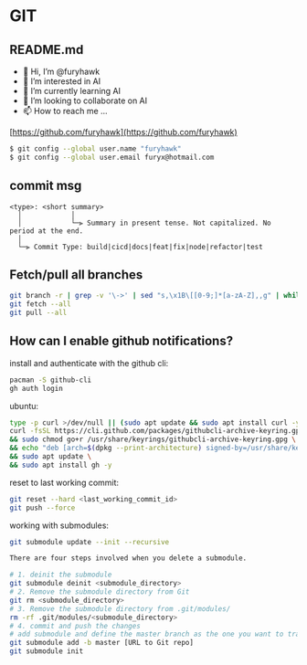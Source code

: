 # GIT

## README.md
- 👋 Hi, I’m @furyhawk
- 👀 I’m interested in AI
- 🌱 I’m currently learning AI
- 💞️ I’m looking to collaborate on AI
- 📫 How to reach me ...

[https://github.com/furyhawk](https://github.com/furyhawk)

```sh
$ git config --global user.name "furyhawk"
$ git config --global user.email furyx@hotmail.com
```

## commit msg
```
<type>: <short summary>
  │            │
  │            └─⫸ Summary in present tense. Not capitalized. No period at the end.
  │
  └─⫸ Commit Type: build|cicd|docs|feat|fix|node|refactor|test
```

## Fetch/pull all branches
```sh
git branch -r | grep -v '\->' | sed "s,\x1B\[[0-9;]*[a-zA-Z],,g" | while read remote; do git branch --track "${remote#origin/}" "$remote"; done
git fetch --all
git pull --all
```

## How can I enable github notifications?

install and authenticate with the github cli:
```sh
pacman -S github-cli
gh auth login
```

ubuntu:
```sh
type -p curl >/dev/null || (sudo apt update && sudo apt install curl -y)
curl -fsSL https://cli.github.com/packages/githubcli-archive-keyring.gpg | sudo dd of=/usr/share/keyrings/githubcli-archive-keyring.gpg \
&& sudo chmod go+r /usr/share/keyrings/githubcli-archive-keyring.gpg \
&& echo "deb [arch=$(dpkg --print-architecture) signed-by=/usr/share/keyrings/githubcli-archive-keyring.gpg] https://cli.github.com/packages stable main" | sudo tee /etc/apt/sources.list.d/github-cli.list > /dev/null \
&& sudo apt update \
&& sudo apt install gh -y
```

reset to last working commit:
```sh
git reset --hard <last_working_commit_id>
git push --force
```

working with submodules:
```sh
git submodule update --init --recursive

There are four steps involved when you delete a submodule.

# 1. deinit the submodule
git submodule deinit <submodule_directory>
# 2. Remove the submodule directory from Git
git rm <submodule_directory>
# 3. Remove the submodule directory from .git/modules/
rm -rf .git/modules/<submodule_directory>
# 4. commit and push the changes
# add submodule and define the master branch as the one you want to track
git submodule add -b master [URL to Git repo] 
git submodule init 
```